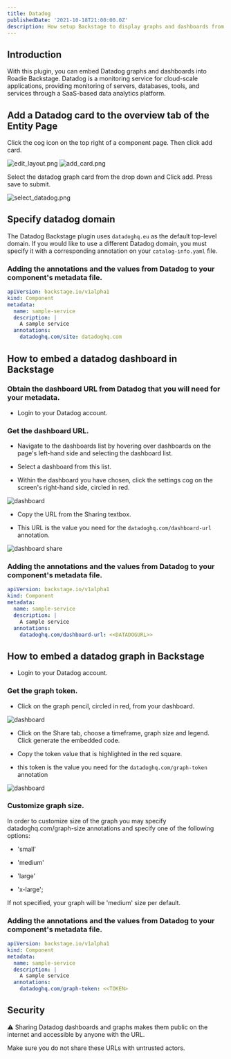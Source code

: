 ```yaml
---
title: Datadog
publishedDate: '2021-10-18T21:00:00.0Z'
description: How setup Backstage to display graphs and dashboards from Datadog
---
```


## Introduction

With this plugin, you can embed Datadog graphs and dashboards into Roadie Backstage. Datadog is a monitoring service for cloud-scale applications, providing monitoring of servers, databases, tools, and services through a SaaS-based data analytics platform.

## Add a Datadog card to the overview tab of the Entity Page

Click the cog icon on the top right of a component page. Then click add card.

![edit_layout.png](./edit_layout.png)
![add_card.png](./add_card.png)

Select the datadog graph card from the drop down and Click add. Press save to submit.

![select_datadog.png](./select_datadog.png)

## Specify datadog domain

The Datadog Backstage plugin uses `datadoghq.eu` as the default top-level domain. If you would like to use a different Datadog domain, you must specify it with a corresponding annotation on your `catalog-info.yaml` file.

### Adding the annotations and the values from Datadog to your component's metadata file.

```yaml
apiVersion: backstage.io/v1alpha1
kind: Component
metadata:
  name: sample-service
  description: |
    A sample service
  annotations:
    datadoghq.com/site: datadoghq.com
```

## How to embed a datadog dashboard in Backstage

### Obtain the dashboard URL from Datadog that you will need for your metadata.

* Login to your Datadog account.

### Get the dashboard URL.

* Navigate to the dashboards list by hovering over dashboards on the page's left-hand side and selecting the dashboard list.

* Select a dashboard from this list.

* Within the dashboard you have chosen, click the settings cog on the screen's right-hand side, circled in red.

![dashboard](./dd-dashboard.png)

* Copy the URL from the Sharing textbox.

* This URL is the value you need for the `datadoghq.com/dashboard-url` annotation.

![dashboard share](./dd-dashboard-share.png)


### Adding the annotations and the values from Datadog to your component's metadata file.

```yaml
apiVersion: backstage.io/v1alpha1
kind: Component
metadata:
  name: sample-service
  description: |
    A sample service
  annotations:
    datadoghq.com/dashboard-url: <<DATADOGURL>>
```

## How to embed a datadog graph in Backstage

* Login to your Datadog account.

### Get the graph token.

* Click on the graph pencil, circled in red, from your dashboard.

![dashboard](./dd-dashboard-2.png)

* Click on the Share tab, choose a timeframe, graph size and legend. Click generate the embedded code.

* Copy the token value that is highlighted in the red square.

* this token is the value you need for the `datadoghq.com/graph-token` annotation

![dashboard](./dd-graph-share.png)

### Customize graph size.

In order to customize size of the graph you may specify datadoghq.com/graph-size annotations and specify one of the following options:

* 'small'

* 'medium'

* 'large'

* 'x-large';

If not specified, your graph will be 'medium' size per default.

### Adding the annotations and the values from Datadog to your component's metadata file.

```yaml
apiVersion: backstage.io/v1alpha1
kind: Component
metadata:
  name: sample-service
  description: |
    A sample service
  annotations:
    datadoghq.com/graph-token: <<TOKEN>
```

## Security

⚠️ Sharing Datadog dashboards and graphs makes them public on the internet and accessible by anyone with the URL.

Make sure you do not share these URLs with untrusted actors.
